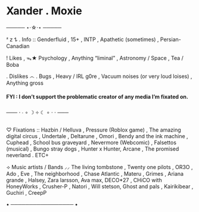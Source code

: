 # Xander . Moxie

───── ⋆⋅☆⋅⋆ ─────

ᶻ 𝗓 𐰁 . Info :: Genderfluid , 15+ , INTP ,  Apathetic (sometimes) , Persian-Canadian

! Likes ,  ᯓ★  Psychology , Anything “liminal” ,  Astronomy / Space , Tea / Boba 

.  Dislikes ෴ . Bugs , Heavy / IRL g0re , Vacuum noises (or very loud loises) , Anything gross 

#### FYI : I don’t support the problematic creator of any media I’m fixated on.
───  ⋅ ∙ ∘ ☽ ༓ ☾ ∘ ⋅ ⋅  ───

♡  Fixations ::  Hazbin / Helluva ,  Pressure (Roblox game) , The amazing digital circus , Undertale , Deltarune , Omori , Bendy and the ink machine , Cuphead , School bus graveyard , Nevermore (Webcomic) , Falsettos (musical) , Bungo stray dogs , Hunter x Hunter,  Arcane , The promised neverland . ETC+


 ⟢ Music artists / Bands ⸝⸝ The living tombstone , Twenty one pilots , OR3O , Ado , Eve , The neighborhood , Chase Atlantic , Materu , Grimes , Ariana grande , Halsey, Zara larsson,  Ava max,  DECO*27 , CHiCO with HoneyWorks , Crusher-P , Natori , Will stetson, Ghost and pals , Kairikibear , Guchiri , CreepP

• ───────────────── •
